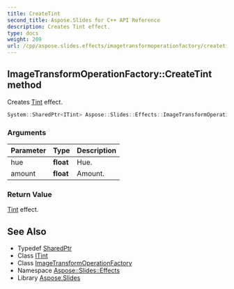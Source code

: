 ```yaml
---
title: CreateTint
second_title: Aspose.Slides for C++ API Reference
description: Creates Tint effect.
type: docs
weight: 209
url: /cpp/aspose.slides.effects/imagetransformoperationfactory/createtint/
---
```

## ImageTransformOperationFactory::CreateTint method


Creates [Tint](../../tint/) effect.

```cpp
System::SharedPtr<ITint> Aspose::Slides::Effects::ImageTransformOperationFactory::CreateTint(float hue, float amount) override
```


### Arguments

| Parameter | Type | Description |
| --- | --- | --- |
| hue | **float** | Hue. |
| amount | **float** | Amount. |

### Return Value

[Tint](../../tint/) effect.

## See Also

* Typedef [SharedPtr](../../../system/sharedptr/)
* Class [ITint](../../itint/)
* Class [ImageTransformOperationFactory](../)
* Namespace [Aspose::Slides::Effects](../../)
* Library [Aspose.Slides](../../../)
